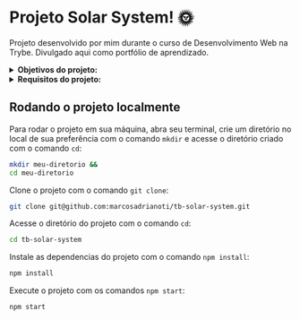 # Projeto Solar System! :sun_with_face:
Projeto desenvolvido por mim durante o curso de Desenvolvimento Web na Trybe. Divulgado aqui como portfólio de aprendizado.

<details>
<summary><strong> Objetivos do projeto:</strong></summary>

  * Desenvolver um modelo do sistema solar! Ao utilizar essa aplicação, uma pessoa usuária deverá ser capaz de:
      * Visualizar todos os planetas do sistema solar renderizados na tela
      * Visualizar todas as cartas com informações sobre missões espaciais;
  * Verificar se eu era capaz de:
      * Utilizar JSX no React;
      * Renderize uma lista com os planetas do Sistema Solar
      * Utilizar corretamente o método `render()` para renderizar seus componentes;
      * Utilizar `import` para trazer componentes em diferentes arquivos;
      * Criar componentes de classe em React;
      * Criar múltiplos componentes a partir de um array;
      * Fazer uso de `props` corretamente;
      * Fazer uso de `PropTypes` para validar as `props de um componente`.
</details>
<details>
<summary><strong> Requisitos do projeto:</strong></summary>

  * Criar um componente chamado `Header`
  * Criar um componente chamado `SolarSystem`
  * Criar um componente chamado `Title`
  * Renderizar o componente `Title` dentro do componente `SolarSystem`
  * Criar um componente chamado `PlanetCard`
  * Renderizar uma lista com os planetas do Sistema Solar
  * Criar um componente chamado `Missions`.
  * Renderizar o componente `Title` dentro do componente `Missions`.
  * Criar um componente chamado `MissionCard`.
  * Renderizar uma lista com as missões espaciais
</details>
  
## Rodando o projeto localmente

Para rodar o projeto em sua máquina, abra seu terminal, crie um diretório no local de sua preferência com o comando `mkdir` e acesse o diretório criado com o comando `cd`:

```bash
mkdir meu-diretorio &&
cd meu-diretorio
```

Clone o projeto com o comando `git clone`:

```bash
git clone git@github.com:marcosadrianoti/tb-solar-system.git
```

Acesse o diretório do projeto com o comando `cd`:

```bash
cd tb-solar-system
```

Instale as dependencias do projeto com o comando `npm install`:

```bash
npm install
```

Execute o projeto com os comandos `npm start`:

```bash
npm start
```
